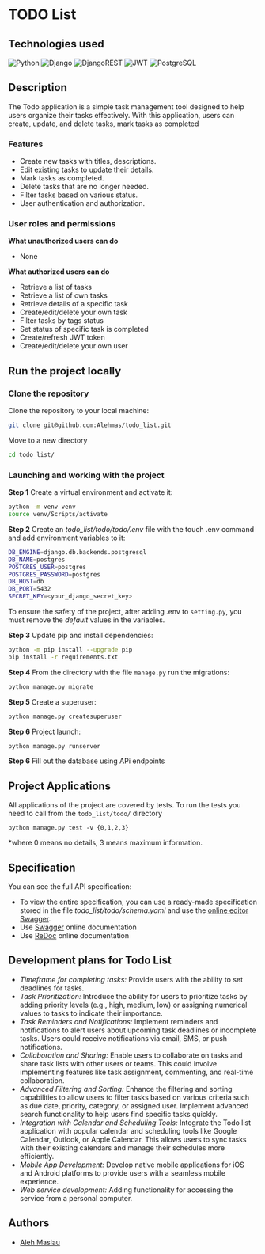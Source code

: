 # TODO List

## Technologies used
![Python](https://img.shields.io/badge/Python-3776AB?style=for-the-badge&logo=python&logoColor=white) ![Django](https://img.shields.io/badge/Django-092E20?style=for-the-badge&logo=django&logoColor=white) ![DjangoREST](https://img.shields.io/badge/DJANGO-REST-ff1709?style=for-the-badge&logo=django&logoColor=white&color=ff1709&labelColor=gray) ![JWT](https://img.shields.io/badge/JWT-black?style=for-the-badge&logo=JSON%20web%20tokens) ![PostgreSQL](https://img.shields.io/badge/PostgreSQL-316192?style=for-the-badge&logo=postgresql&logoColor=white)

##  Description
The Todo application is a simple task management tool designed to help users organize their tasks effectively. With this application, users can create, update, and delete tasks, mark tasks as completed

### Features
- Create new tasks with titles, descriptions.
- Edit existing tasks to update their details.
- Mark tasks as completed.
- Delete tasks that are no longer needed.
- Filter tasks based on various status.
- User authentication and authorization.

### User roles and permissions
**What unauthorized users can do**
- None

**What authorized users can do**
- Retrieve a list of tasks
- Retrieve a list of own tasks
- Retrieve details of a specific task
- Create/edit/delete your own task
- Filter tasks by tags status
- Set status of specific task is completed
- Create/refresh JWT token
- Create/edit/delete your own user


## Run the project locally
### Clone the repository
Clone the repository to your local machine:
```bash
git clone git@github.com:Alehmas/todo_list.git
```

Move to a new directory
```bash
cd todo_list/
```

### Launching and working with the project
**Step 1** Create a virtual environment and activate it:
```bash
python -m venv venv
source venv/Scripts/activate
```

**Step 2** Create an _todo_list/todo/todo/.env_ file with the touch .env command and add environment variables to it:
```bash
DB_ENGINE=django.db.backends.postgresql
DB_NAME=postgres
POSTGRES_USER=postgres
POSTGRES_PASSWORD=postgres
DB_HOST=db
DB_PORT=5432
SECRET_KEY=<your_django_secret_key>
```
To ensure the safety of the project, after adding .env to `setting.py`, you must remove the *default* values ​​in the variables.

**Step 3** Update pip and install dependencies:
```bash
python -m pip install --upgrade pip
pip install -r requirements.txt
```

**Step 4** From the directory with the file `manage.py` run the migrations:
```bash
python manage.py migrate
```

**Step 5** Create a superuser:
```bash
python manage.py createsuperuser
```

**Step 6** Project launch:
```bash
python manage.py runserver
```

**Step 6** Fill out the database using APi endpoints

##  Project Applications
All applications of the project are covered by tests.
To run the tests you need to call from the `todo_list/todo/` directory
```
python manage.py test -v {0,1,2,3}
```
*where 0 means no details, 3 means maximum information.

## Specification
You can see the full API specification:
- To view the entire specification, you can use a ready-made specification stored in the file _todo_list/todo/schema.yaml_ and use the [online editor Swagger](https://editor.swagger.io/). 
- Use [Swagger](http://127.0.0.1:8000/swagger/) online documentation 
- Use [ReDoc](http://127.0.0.1:8000/redoc/) online documentation 

## Development plans for Todo List
- _Timeframe for completing tasks:_ Provide users with the ability to set deadlines for tasks.
- _Task Prioritization:_ Introduce the ability for users to prioritize tasks by adding priority levels (e.g., high, medium, low) or assigning numerical values to tasks to indicate their importance.
- _Task Reminders and Notifications:_ Implement reminders and notifications to alert users about upcoming task deadlines or incomplete tasks. Users could receive notifications via email, SMS, or push notifications.
- _Collaboration and Sharing:_ Enable users to collaborate on tasks and share task lists with other users or teams. This could involve implementing features like task assignment, commenting, and real-time collaboration.
- _Advanced Filtering and Sorting:_ Enhance the filtering and sorting capabilities to allow users to filter tasks based on various criteria such as due date, priority, category, or assigned user. Implement advanced search functionality to help users find specific tasks quickly.
- _Integration with Calendar and Scheduling Tools:_ Integrate the Todo list application with popular calendar and scheduling tools like Google Calendar, Outlook, or Apple Calendar. This allows users to sync tasks with their existing calendars and manage their schedules more efficiently.
- _Mobile App Development:_ Develop native mobile applications for iOS and Android platforms to provide users with a seamless mobile experience.
- _Web service development:_ Adding functionality for accessing the service from a personal computer.

## Authors
- [Aleh Maslau](https://github.com/Alehmas)
